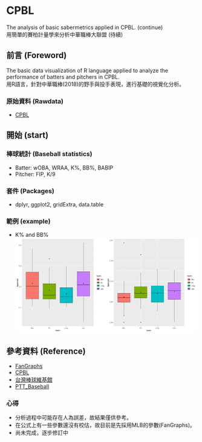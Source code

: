 # CPBL
The analysis of basic sabermetrics applied in CPBL. (continue)      
用簡單的賽柏計量學來分析中華職棒大聯盟 (待續)       

## 前言 (Foreword)
The basic data visualization of R language applied to analyze the performance of batters and pitchers in CPBL.         
用R語言，針對中華職棒(2018)的野手與投手表現，進行基礎的視覺化分析。     
 
### 原始資料 (Rawdata)     
* [CPBL](http://www.cpbl.com.tw/stats/all.html)     

## 開始 (start) 
### 棒球統計 (Baseball statistics) 
* Batter: wOBA, WRAA, K%, BB%, BABIP   
* Pitcher: FIP, K/9    

### 套件 (Packages)  
* dplyr, ggplot2, gridExtra, data.table  

### 範例 (example)  
* K% and BB%     
![image](https://github.com/Guan-Yi/CPBL/blob/master/KB.jpg)    

## 參考資料 (Reference)  
* [FanGraphs](https://www.fangraphs.com/library/)    
* [CPBL](http://www.cpbl.com.tw/stats/all.html)   
* [台灣棒球維基館](http://twbsball.dils.tku.edu.tw/wiki/index.php?title=%E9%A6%96%E9%A0%81)    
* [PTT_Baseball](https://www.ptt.cc/bbs/Baseball/M.1508090433.A.834.html)    

### 心得       
* 分析過程中可能存在人為誤差，故結果僅供參考。   
* 在公式上有一些參數還沒有校估，故目前是先採用MLB的參數(FanGraphs)。                           
* 尚未完成，逐步修訂中  
